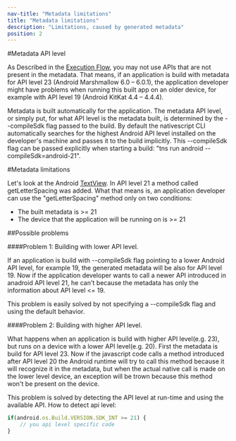 ```yaml
---
nav-title: "Metadata limitations"
title: "Metadata limitations"
description: "Limitations, caused by generated metadata"
position: 2
---
```


#Metadata API level

As Described in the [Execution Flow](accessing-packages.md), you may not use APIs that are not present in the metadata. That means, if an application is build with metadata for API level 23 (Android Marshmallow 6.0 – 6.0.1), the application developer might have problems when running this built app on an older device, for example with API level 19 (Android KitKat 4.4 – 4.4.4).

Metadata is built automatically for the application. The metadata API level, or simply put, for what API level is the metadata built, is determined by the --compileSdk flag passed to the build. By default the nativescript CLI automatically searches for the highest Android API level installed on the developer's machine and passes it to the build implicitly. This --compileSdk flag can be passed explicitly when starting a build: "tns run android --compileSdk=android-21".

#Metadata limitations

Let's look at the Android [TextView](https://developer.android.com/reference/android/widget/TextView.html).
In API level 21 a method called getLetterSpacing was added. What that means is, an application developer can use the "getLetterSpacing" method only on two conditions:
* The built metadata is >= 21
* The device that the application will be running on is >= 21

##Possible problems

####Problem 1: Building with lower API level.

If an application is build with --compileSdk flag pointing to a lower Android API level, for example 19, the generated metadata will be also for API level 19. Now if the application developer wants to call a newer API introduced in anadroid API level 21, he can't because the metadata has only the information about API level <= 19.

This problem is easily solved by not specifying a --compileSdk flag and using the default behavior.

####Problem 2: Building with higher API level.

What happens when an application is build with higher API level(e.g. 23), but runs on a device with a lower API level(e.g. 20).
First the metadata is build for API level 23. Now if the javascript code calls a method introduced after API level 20 the Android runtime will try to call this method because it will recognize it in the metadata, but when the actual native call is made on the lower level device, an exception will be trown because this method won't be present on the device.

This problem is solved by detecting the API level at run-time and using the available API.
How to detect api level:

```javascript
if(android.os.Build.VERSION.SDK_INT >= 21) {
    // you api level specific code
}
```

